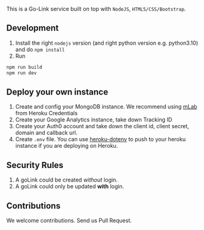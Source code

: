 This is a Go-Link service built on top with `NodeJS`, `HTML5/CSS/Bootstrap`.

## Development
1. Install the right `nodejs` version (and right python version e.g. python3.10) and do `npm install`
2. Run

```sh
npm run build
npm run dev
```
## Deploy your own instance

1. Create and config your MongoDB instance. We recommend using [mLab](https://mlab.com/) from Heroku Credentials
2. Create your Google Analytics instance, take down Tracking ID
3. Create your Auth0 account and take down the client id, client secret, domain and callback url.
4. Create `.env` file. You can use [heroku-dotenv](https://www.npmjs.com/package/heroku-dotenv) to push to your heroku instance if you are deploying on Heroku.

## Security Rules
1. A goLink could be created *without* login.
2. A goLink could only be updated **with** login.

## Contributions
We welcome contributions. Send us Pull Request.

